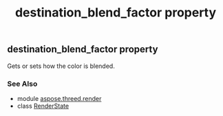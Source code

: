 ﻿---
title: destination_blend_factor property
second_title: Aspose.3D for Python via .NET API References
description: 
type: docs
weight: 110
url: /python-net/aspose.threed.render/renderstate/destination_blend_factor/
is_root: false
---

## destination_blend_factor property


Gets or sets how the color is blended.

### See Also
* module [aspose.threed.render](../../)
* class [RenderState](/3d/python-net/aspose.threed.render/renderstate)
